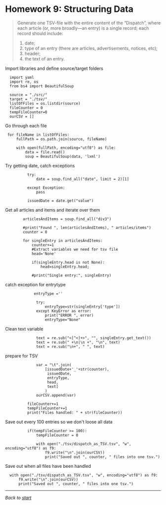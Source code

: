# Homework 9: Structuring Data

> Generate one TSV-file with the entire content of the “Dispatch”, where each article (or, more broadly—an entry) is a single record; each record should include:
> 1. date;
> 2. type of an entry (there are articles, advertisements, notices, etc);
> 3. header;
> 4. the text of an entry.

Import libraries and define source/target folders
  
```
  import yaml
  import re, os
  from bs4 import BeautifulSoup

  source = "./src/"
  target = "./tsv/"
  listOfFiles = os.listdir(source)
  fileCounter = 0
  tempFileCounter=0
  ourCSV = []
  ```

Go through each file
  
 ```
  for fileName in listOfFiles:
      fullPath = os.path.join(source, fileName)

      with open(fullPath, encoding="utf8") as file:
          data = file.read()
          soup = BeautifulSoup(data, 'lxml')
 ```
          
Try getting date, catch exceptions

```
          try:
              date = soup.find_all("date", limit = 2)[1]

          except Exception:
              pass
      
          issuedDate = date.get("value")
```
          
  Get all articles and items and iterate over them
  
  ```
          articlesÁndItems = soup.find_all("div3")

          #print("Found ", len(articlesÁndItems), " articles/items")
          counter = 0

          for singleEntry in articlesÁndItems:
              counter+=1
              #Extract variables we need for tsv file
              head='None'

              if(singleEntry.head is not None):
                  head=singleEntry.head;

              #print("Single entry:", singleEntry)
```

catch exception for entrytype

```           
             entryType =''

              try:
                  entryType=str(singleEntry['type'])
              except KeyError as error:
                  print("ERROR ", error)
                  entryType="None"
```


Clean text variable

```
              text = re.sub("<[^<]+>", "", singleEntry.get_text())
              text = re.sub(" +\n|\n +", "\n", text)
              text = re.sub("\n+", " ", text)
```              
              
prepare for TSV

```
              var = "\t".join(
                  [issuedDate+'_'+str(counter),
                   issuedDate,
                   entryType,
                   head,
                   text]
                  )
              ourCSV.append(var)

          fileCounter+=1
          tempFileCounter+=1
          print("Files handled: " + str(fileCounter))
```
Save out every 100 entries so we don't loose all data

```
          if(tempFileCounter >= 100):
              tempFileCounter = 0
          
              with open("./tsv/dispatch_as_TSV.tsv", "w", encoding="utf8") as f9:
                  f9.write("\n".join(ourCSV))
                  print("Saved out ", counter, " files into one tsv.")
```

Save out when all files have been handled

```
  with open("./tsv/dispatch_as_TSV.tsv", "w", encoding="utf8") as f9:
      f9.write("\n".join(ourCSV))
      print("Saved out ", counter, " files into one tsv.")
```


****

_Back to [start](https://elisabethluif.github.io/)_
